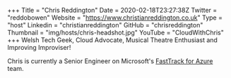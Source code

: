 +++
Title = "Chris Reddington"
Date = 2020-02-18T23:27:38Z
Twitter = "reddobowen"
Website = "https://www.christianreddington.co.uk"
Type = "host"
Linkedin = "christianreddington"
GitHub = "chrisreddington"
Thumbnail = "img/hosts/chris-headshot.jpg"
YouTube = "CloudWithChris"
+++
Welsh Tech Geek, Cloud Advocate, Musical Theatre Enthusiast and Improving Improviser!

Chris is currently a Senior Engineer on Microsoft's [FastTrack for Azure](https://azure.microsoft.com/en-gb/programs/azure-fasttrack/) team.
